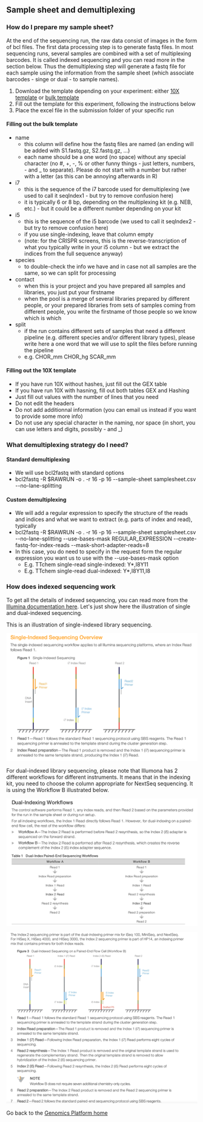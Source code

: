 ## Sample sheet and demultiplexing

### How do I prepare my sample sheet?
At the end of the sequencing run, the raw data consist of images in the form of bcl files. The first data processing step is to generate fastq files.
In most sequencing runs, several samples are combined with a set of multiplexing barcodes. It is called indexed sequencing and you can read more in the section below. Thus the demultiplexing step will generate a fastq file for each sample using the information from the sample sheet (which associate barcodes - singe or dual - to sample names).

1. Download the template depending on your experiment: either [10X template](https://sundgenomics.github.io/templates/samples-10X.xlsx) or [bulk template](https://sundgenomics.github.io/templates/samples-bulk.xlsx)
2. Fill out the template for this experiment, following the instructions below
3. Place the excel file in the submission folder of your specific run

#### Filling out the bulk template
* name
  * this column will define how the fastq files are named (an ending will be added with S1.fastq.gz, S2.fastq.gz, ...)
  * each name should be a one word (no space) without any special character (no #, +, -, % or other funny things - just letters, numbers, - and _ to separate). Please do not start with a number but rather with a letter (as this can be annoying afterwards in R)	
* i7
  * this is the sequence of the i7 barcode used for demultiplexing (we used to call it seqIndex1 - but try to remove confusion here)
  * it is typically 6 or 8 bp, depending on the multiplexing kit (e.g. NEB, etc.) - but it could be a different number depending on your kit
* i5
  * this is the sequence of the i5 barcode (we used to call it seqIndex2 - but try to remove confusion here)
  * if you use single-indexing, leave that column empty
  * (note: for the CRISPR screens, this is the reverse-transcription of what you typically write in your i5 column - but we extract the indices from the full sequence anyway)	
* species
  * to double-check the info we have and in case not all samples are the same, so we can split for processing
* contact
  * when this is your project and you have prepared all samples and libraries, you just put your firstname
  * when the pool is a merge of several libraries prepared by different people, or your prepared libraries from sets of samples coming from different people, you write the firstname of those people so we know which is which
* split
  * if the run contains different sets of samples that need a different pipeline (e.g. different species and/or different library types), please write here a one word that we will use to split the files before running the pipeline
  * e.g. CHOR_mm CHOR_hg SCAR_mm


#### Filling out the 10X template
  * If you have run 10X without hashes, just fill out the GEX table
  * If you have run 10X with hasning, fill out both tables GEX and Hashing
  * Just fill out values with the number of lines that you need
  * Do not edit the headers
  * Do not add additionnal information (you can email us instead if you want to provide some more info)
  * Do not use any special character in the naming, nor space (in short, you can use letters and digits, possibly - and _)


### What demultiplexing strategy do I need?

#### Standard demultiplexing
  * We will use bcl2fastq with standard options
  * bcl2fastq -R $RAWRUN -o . -r 16 -p 16 --sample-sheet samplesheet.csv --no-lane-splitting

#### Custom demultiplexing
  * We will add a regular expression to specify the structure of the reads and indices and what we want to extract (e.g. parts of index and read), typically
  * bcl2fastq -R $RAWRUN -o . -r 16 -p 16 --sample-sheet samplesheet.csv --no-lane-splitting --use-bases-mask REGULAR_EXPRESSION --create-fastq-for-index-reads --mask-short-adapter-reads=8
  * In this case, you do need to specify in the request form the regular expression you want us to use with the --use-bases-mask option
    * E.g. TTchem single-read single-indexed: Y*,I8Y11
    * E.g. TTchem single-read dual-indexed: Y*,I8Y11,I8

### How does indexed sequencing work

To get all the details of indexed sequencing, you can read more from the [Illumina documentation here](https://dnatech.genomecenter.ucdavis.edu/wp-content/uploads/2019/02/indexed-sequencing-overview-guide-15057455-04-Illumina-pages1to8.pdf). Let's just show here the illustration of single and dual-indexed sequencing.

This is an illustration of single-indexed library sequencing.

![Summary table](./images/single-indexed.png)

For dual-indexed library sequencing, please note that Illumona has 2 different workflows for different instruments. It means that in the indexing kit, you need to choose the column appropriate for NextSeq sequencing. It is using the Workflow B illustrated below.

![Summary table](./images/dual-indexed.png)

![Summary table](./images/workflow-B.png)
 
Go back to the [Genomics Platform home](https://sundgenomics.github.io)
